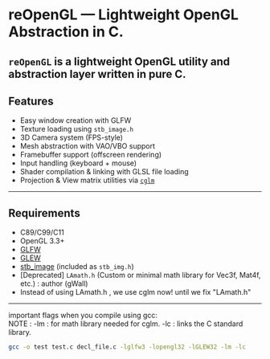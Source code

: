# reOpenGL — Lightweight OpenGL Abstraction in C. <br>

## `reOpenGL` is a lightweight OpenGL utility and abstraction layer written in pure C. <br>

## Features

-  Easy window creation with GLFW
-  Texture loading using `stb_image.h`
-  3D Camera system (FPS-style)
-  Mesh abstraction with VAO/VBO support
-  Framebuffer support (offscreen rendering)
-  Input handling (keyboard + mouse)
-  Shader compilation & linking with GLSL file loading
-  Projection & View matrix utilities via [`cglm`](https://github.com/recp/cglm)

---

## Requirements

- C89/C99/C11
- OpenGL 3.3+
- [GLFW](https://www.glfw.org/)
- [GLEW](http://glew.sourceforge.net/)
- [stb_image](https://github.com/nothings/stb) (included as `stb_img.h`)
- [Deprecated] `LAmath.h` (Custom or minimal math library for Vec3f, Mat4f, etc.) : author (gWall)
-  Instead of using LAmath.h , we use cglm now! until we fix "LAmath.h"

---

important flags when you compile using gcc:  
NOTE : 
-lm : for math library needed for cglm.
-lc : links the C standard library.  

```bash
gcc -o test test.c decl_file.c -lglfw3 -lopengl32 -lGLEW32 -lm -lc
```
